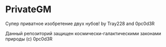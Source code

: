 # PrivateGM
Супер приватное изобретение двух нубов! by Tray228 and 0pc0d3R

Данный репозиторий защищен космически-галактическими законами природы (с) 0pc0d3R
